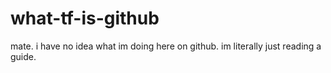 # what-tf-is-github
mate. i have no idea what im doing here on github. im literally just reading a guide.
